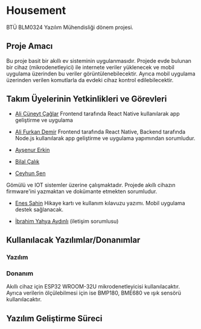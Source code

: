 # Housement

BTÜ BLM0324 Yazılım Mühendisliği dönem projesi.

## Proje Amacı

Bu proje basit bir akıllı ev sisteminin uygulanmasıdır. Projede evde bulunan bir cihaz (mikrodenetleyici) ile internete veriler yüklenecek ve mobil uygulama üzerinden bu veriler görüntülenebilecektir. Ayrıca mobil uygulama üzerinden verilen komutlarla da evdeki cihaz kontrol edilebilecektir.

## Takım Üyelerinin Yetkinlikleri ve Görevleri

* [Ali Cüneyt Çağlar](https://github.com/CuneytCaglar) Frontend tarafında React Native kullanılarak app geliştirme ve uygulama



* [Ali Furkan Demir](https://github.com/AliFurkanDemir) Frontend tarafında React Native, Backend tarafında Node.js kullanılarak app geliştirme ve uygulama yapımından sorumludur.



* [Ayşenur Erkin](https://github.com/Aysenur-Erkin)



* [Bilal Çalık](https://github.com/Bilalcalik)



* [Ceyhun Şen](https://github.com/ceyhunsen)

Gömülü ve IOT sistemler üzerine çalışmaktadır. Projede akıllı cihazın firmware'ini yazmaktan ve dokümante etmekten sorumludur.

* [Enes Şahin](https://github.com/enessahin450)
Hikaye kartı ve kullanım kılavuzu yazımı. Mobil uygulama destek sağlanacak.


* [İbrahim Yahya Aydınlı](https://github.com/ibrahimyahyaaydinli) (iletişim sorumlusu)

## Kullanılacak Yazılımlar/Donanımlar

### Yazılım



### Donanım

Akıllı cihaz için ESP32 WROOM-32U mikrodenetleyicisi kullanılacaktır. Ayrıca verilerin ölçülebilmesi için ise BMP180, BME680 ve ışık sensörü kullanılacaktır.

## Yazılım Geliştirme Süreci
